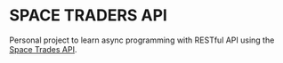 # SPACE TRADERS API

Personal project to learn async programming with RESTful API using the [Space Trades API].

[Space Trades API]: <https://www.spacetraders.io/>
